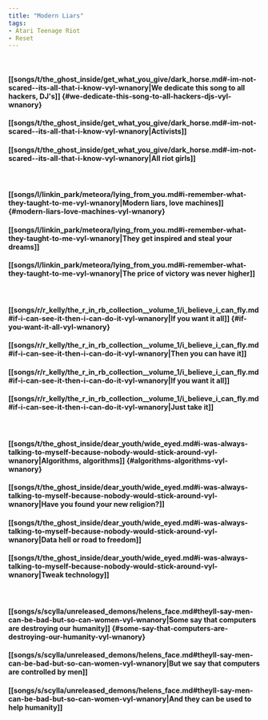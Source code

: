 ```yaml
---
title: "Modern Liars"
tags:
- Atari Teenage Riot
- Reset
---
```

&nbsp;
#### [[songs/t/the_ghost_inside/get_what_you_give/dark_horse.md#-im-not-scared--its-all-that-i-know-vyl-wnanory|We dedicate this song to all hackers, DJ's]] {#we-dedicate-this-song-to-all-hackers-djs-vyl-wnanory}
#### [[songs/t/the_ghost_inside/get_what_you_give/dark_horse.md#-im-not-scared--its-all-that-i-know-vyl-wnanory|Activists]]
#### [[songs/t/the_ghost_inside/get_what_you_give/dark_horse.md#-im-not-scared--its-all-that-i-know-vyl-wnanory|All riot girls]]
&nbsp;
#### [[songs/l/linkin_park/meteora/lying_from_you.md#i-remember-what-they-taught-to-me-vyl-wnanory|Modern liars, love machines]] {#modern-liars-love-machines-vyl-wnanory}
#### [[songs/l/linkin_park/meteora/lying_from_you.md#i-remember-what-they-taught-to-me-vyl-wnanory|They get inspired and steal your dreams]]
#### [[songs/l/linkin_park/meteora/lying_from_you.md#i-remember-what-they-taught-to-me-vyl-wnanory|The price of victory was never higher]]
&nbsp;
#### [[songs/r/r_kelly/the_r_in_rb_collection__volume_1/i_believe_i_can_fly.md#if-i-can-see-it-then-i-can-do-it-vyl-wnanory|If you want it all]] {#if-you-want-it-all-vyl-wnanory}
#### [[songs/r/r_kelly/the_r_in_rb_collection__volume_1/i_believe_i_can_fly.md#if-i-can-see-it-then-i-can-do-it-vyl-wnanory|Then you can have it]]
#### [[songs/r/r_kelly/the_r_in_rb_collection__volume_1/i_believe_i_can_fly.md#if-i-can-see-it-then-i-can-do-it-vyl-wnanory|If you want it all]]
#### [[songs/r/r_kelly/the_r_in_rb_collection__volume_1/i_believe_i_can_fly.md#if-i-can-see-it-then-i-can-do-it-vyl-wnanory|Just take it]]
&nbsp;
#### [[songs/t/the_ghost_inside/dear_youth/wide_eyed.md#i-was-always-talking-to-myself-because-nobody-would-stick-around-vyl-wnanory|Algorithms, algorithms]] {#algorithms-algorithms-vyl-wnanory}
#### [[songs/t/the_ghost_inside/dear_youth/wide_eyed.md#i-was-always-talking-to-myself-because-nobody-would-stick-around-vyl-wnanory|Have you found your new religion?]]
#### [[songs/t/the_ghost_inside/dear_youth/wide_eyed.md#i-was-always-talking-to-myself-because-nobody-would-stick-around-vyl-wnanory|Data hell or road to freedom]]
#### [[songs/t/the_ghost_inside/dear_youth/wide_eyed.md#i-was-always-talking-to-myself-because-nobody-would-stick-around-vyl-wnanory|Tweak technology]]
&nbsp;
#### [[songs/s/scylla/unreleased_demons/helens_face.md#theyll-say-men-can-be-bad-but-so-can-women-vyl-wnanory|Some say that computers are destroying our humanity]] {#some-say-that-computers-are-destroying-our-humanity-vyl-wnanory}
#### [[songs/s/scylla/unreleased_demons/helens_face.md#theyll-say-men-can-be-bad-but-so-can-women-vyl-wnanory|But we say that computers are controlled by men]]
#### [[songs/s/scylla/unreleased_demons/helens_face.md#theyll-say-men-can-be-bad-but-so-can-women-vyl-wnanory|And they can be used to help humanity]]
